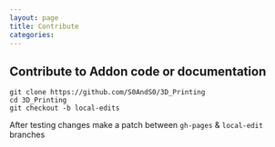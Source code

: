 ```yaml
---
layout: page
title: Contribute
categories: 
---
```


## Contribute to Addon code or documentation


    git clone https://github.com/S0AndS0/3D_Printing
    cd 3D_Printing
    git checkout -b local-edits


After testing changes make a patch between `gh-pages` & `local-edit` branches



